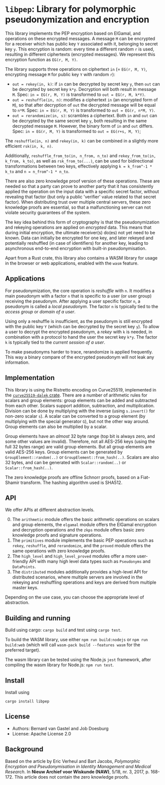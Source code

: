 # `libpep`: Library for polymorphic pseudonymization and encryption

This library implements the PEP encryption based on ElGamal, and operations on these encrypted messages.
A message `M` can be encrypted for a receiver which has public key `Y` associated with it, belonging to secret key `y`. 
This encryption is random: every time a different random `r` is used, resulting in different ciphertexts (encrypted messages).
We represent this encryption function as `EG(r, M, Y)`.

The library supports three operations on ciphertext `in` (= `EG(r, M, Y)`, encrypting message `M` for public key `Y` with random `r`):
- `out = rekey(in, k)`: if `in` can be decrypted by secret key `y`, then `out` can be decrypted by secret key `k*y`.
   Decryption will both result in message `M`. Spec: `in = EG(r, M, Y)` is transformed to `out = EG(r, M, k*Y)`.
- `out = reshuffle(in, n)`: modifies a ciphertext `in` (an encrypted form of `M`), so that after decryption of `out` the decrypted message will be equal to `n*M`.
  Spec: `in = EG(r, M, Y)` is transformed to `out = EG(r, n*M, Y)`.
- `out = rerandomize(in, s)`: scrambles a ciphertext.
  Both `in` and `out` can be decrypted by the same secret key `y`, both resulting in the same decrypted message `M`.
  However, the binary form of `in` and `out` differs. Spec: `in = EG(r, M, Y)` is transformed to `out = EG(r+s, M, Y)`;

The `reshuffle(in, n)` and `rekey(in, k)` can be combined in a slightly more efficient `rsk(in, k, n)`.

Additionally, `reshuffle_from_to(in, n_from, n_to)` and `rekey_from_to(in, k_from, k_to)`, as well as `rsk_from_to(...)`, can be used for bidirectional transformations between two keys, effectively applying `k = k_from^-1 * k_to` and `n = n_from^-1 * n_to`.

There are also zero knowledge proof version of these operations.
These are needed so that a party can prove to another party that it has consistently applied the operation on the input data with a specific secret factor, without revealing that factor (but only a public 'verifier' value related to that secret factor).
When distributing trust over multiple central servers, these zero knowledge proofs are essential, so that a malfunctioning server can not violate security guarantees of the system.

The key idea behind this form of cryptography is that the pseudonymization and rekeying operations are applied on *encrypted* data.
This means that during initial encryption, the ultimate receiver(s) do(es) not yet need to be known.
Data can initially be encrypted for one key, and later rekeyed and potentially reshuffled (in case of identifiers) for another key, leading to asynchronous end-to-end encryption with built-in pseudonymisation.

Apart from a Rust crate, this library also contains a WASM library for usage in the browser or web applications, enabled with the `wasm` feature.

## Applications

For pseudonymization, the core operation is *reshuffle* with `n`.
It modifies a main pseudonym with a factor `n` that is specific to a user (or user group) receiving the pseudonym.
After applying a user specific factor `n`, a pseudonym is called a *local pseudonym*.
The factor `n` is typically tied to the *access group* or *domain of a user*.

Using only a reshuffle is insufficient, as the pseudonym is still encrypted with the public key `Y` (which can be decrypted by the secret key `y`).
To allow a user to decrypt the encrypted pseudonym, a *rekey* with `k` is needed, in combination with a protocol to hand the user the secret key `k*y`.
The factor `k` is typically tied to the *current session of a user*.

To make pseudonyms harder to trace, rerandomize is applied frequently.
This way a binary compare of the encrypted pseudonym will not leak any information.

## Implementation

This library is using the Ristretto encoding on Curve25519, implemented in the [`curve25519-dalek` crate](https://docs.rs/curve25519-dalek/latest/curve25519_dalek/).
There are a number of arithmetic rules for scalars and group elements: group elements can be added and subtracted from each other.
Scalars support addition, subtraction, and multiplication.
Division can be done by multiplying with the inverse (using `s.invert()` for non-zero scalar `s`).
A scalar can be converted to a group element (by multiplying with the special generator `G`), but not the other way around.
Group elements can also be multiplied by a scalar.

Group elements have an *almost* 32 byte range (top bit is always zero, and some other values are invalid).
Therefore, not all AES-256 keys (using the full 32 bytes range) are valid group elements.
But all group elements are valid AES-256 keys.
Group elements can be generated by `GroupElement::random(..)` or `GroupElement::from_hash(..)`.
Scalars are also 32 bytes, and can be generated with `Scalar::random(..)` or `Scalar::from_hash(..)`.

The zero knowledge proofs are offline Schnorr proofs, based on a Fiat-Shamir transform.
The hashing algorithm used is SHA512.

## API

We offer APIs at different abstraction levels.

0. The `arithmetic` module offers the basic arithmetic operations on scalars and group elements, the `elgamal` module offers the ElGamal encryption and decryption operations and the `zkps` module offers basic zero knowledge proofs and signature operations.
1. The `primitives` module implements the basic PEP operations such as `rekey`, `reshuffle`, and `rerandomize`, and the `proved` module offers the same operations with zero knowledge proofs.
2. The `high_level` and `high_level_proved` modules offer a more user-friendly API with many high level data types such as `Pseudonyms` and `DataPoints`.
3. The `distributed` modules additionally provides a high-level API for distributed scenarios, where multiple servers are involved in the rekeying and reshuffling operations and keys are derived from multiple master keys.

Depending on the use case, you can choose the appropriate level of abstraction.

## Building and running

Build using cargo: `cargo build` and test using `cargo test`.

To build the WASM library, use either `npm run build:nodejs` or `npm run build:web` (which will call `wasm-pack build --features wasm` for the preferred target).

The wasm library can be tested using the Node.js `jest` framework, after compiling the wasm library for Node.js: `npm run test`.

## Install

Install using
```
cargo install libpep
```

## License
- Authors: Bernard van Gastel and Job Doesburg
- License: Apache License 2.0

## Background

Based on the article by Eric Verheul and Bart Jacobs, *Polymorphic Encryption and Pseudonymisation in Identity Management and Medical Research*. In **Nieuw Archief voor Wiskunde (NAW)**, 5/18, nr. 3, 2017, p. 168-172.
This article does not contain the zero knowledge proofs.
